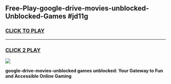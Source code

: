 
## Free-Play-google-drive-movies-unblocked-Unblocked-Games #jd11g
<h3>
<a href="https://news.freeplayer.one?title=google-drive-movies-unblocked&ref=8M">CLICK TO PLAY</a></h3>
<hr>

<h3>
<a href="https://news.freeplayer.one?title=google-drive-movies-unblocked&ref=8M">CLICK 2 PLAY</a>
  
</h3>

<a href="https://news.freeplayer.one?title=google-drive-movies-unblocked&ref=8M"><img src="https://clearcache.store/games.png"></a>


**google-drive-movies-unblocked games unblocked: Your Gateway to Fun and Accessible Online Gaming**
